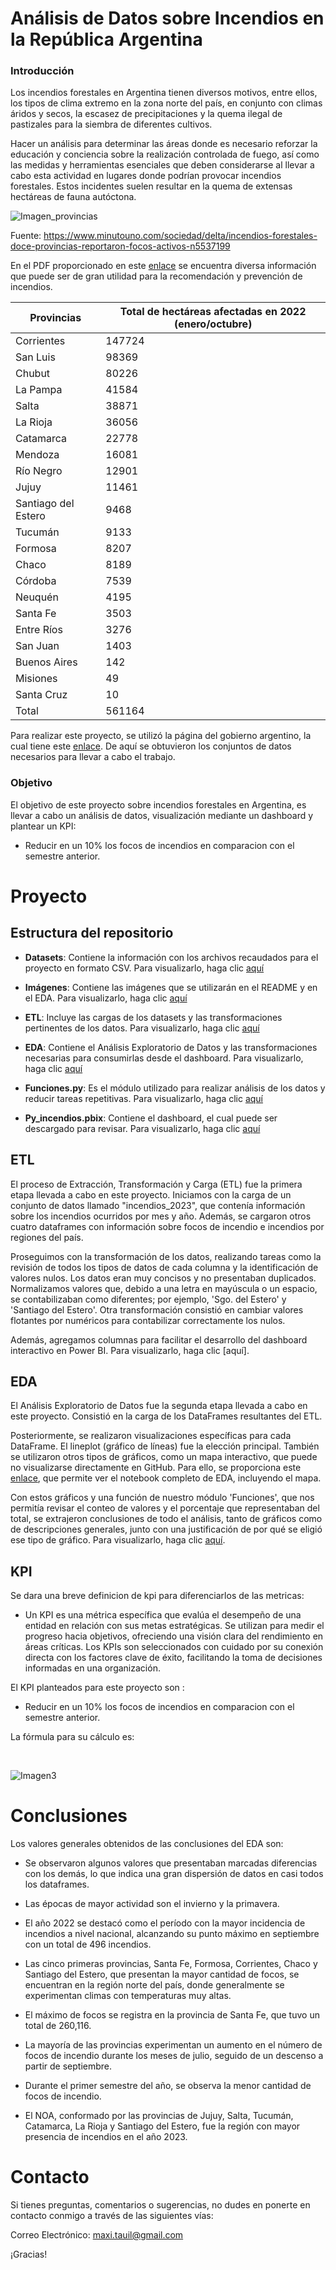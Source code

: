 # Análisis de Datos sobre Incendios en la República Argentina

### Introducción

Los incendios forestales en Argentina tienen diversos motivos, entre ellos, los tipos de clima extremo en la zona norte del país, en conjunto con climas áridos y secos, la escasez de precipitaciones y la quema ilegal de pastizales para la siembra de diferentes cultivos.

Hacer un análisis para determinar las áreas donde es necesario reforzar la educación y conciencia sobre la realización controlada de fuego, así como las medidas y herramientas esenciales que deben considerarse al llevar a cabo esta actividad en lugares donde podrían provocar incendios forestales. Estos incidentes suelen resultar en la quema de extensas hectáreas de fauna autóctona.

![Imagen_provincias](Imagenes\mapa-incendios-12-provincias.webp)

Fuente: https://www.minutouno.com/sociedad/delta/incendios-forestales-doce-provincias-reportaron-focos-activos-n5537199

En el PDF proporcionado en este [enlace](enero_2024.pdf) se encuentra diversa información que puede ser de gran utilidad para la recomendación y prevención de incendios.

| Provincias            | Total de hectáreas afectadas en 2022 (enero/octubre)  |
|-----------------------|-------------------------------------------------------|
| Corrientes            | 147724                                                |
| San Luis              | 98369                                                 |
| Chubut                | 80226                                                 |
| La Pampa              | 41584                                                 |
| Salta                 | 38871                                                 |
| La Rioja              | 36056                                                 |
| Catamarca             | 22778                                                 |
| Mendoza               | 16081                                                 |
| Río Negro             | 12901                                                 |
| Jujuy                 | 11461                                                 |
| Santiago del Estero   | 9468                                                  |
| Tucumán               | 9133                                                  |
| Formosa               | 8207                                                  |
| Chaco                 | 8189                                                  |
| Córdoba               | 7539                                                  |
| Neuquén               | 4195                                                  |
| Santa Fe              | 3503                                                  |
| Entre Ríos            | 3276                                                  |
| San Juan              | 1403                                                  |
| Buenos Aires          | 142                                                   |
| Misiones              | 49                                                    |
| Santa Cruz            | 10                                                    |
| Total                 | 561164                                                |

Para realizar este proyecto, se utilizó la página del gobierno argentino, la cual tiene este [enlace](https://datos.gob.ar/dataset/ambiente-incendios-forestales). De aquí se obtuvieron los conjuntos de datos necesarios para llevar a cabo el trabajo.

### Objetivo

El objetivo de este proyecto sobre incendios forestales en Argentina, es llevar a cabo un análisis de datos, visualización mediante un dashboard y plantear un KPI:

- Reducir en un 10% los focos de incendios en comparacion con el semestre anterior.

# Proyecto

## Estructura del repositorio

* **Datasets**: Contiene la información con los archivos recaudados para el proyecto en formato CSV. Para visualizarlo, haga clic [aquí](Datasets)

* **Imágenes**: Contiene las imágenes que se utilizarán en el README y en el EDA. Para visualizarlo, haga clic [aquí](Imagenes)

* **ETL**: Incluye las cargas de los datasets y las transformaciones pertinentes de los datos. Para visualizarlo, haga clic [aquí](ETL.ipynb)

* **EDA**: Contiene el Análisis Exploratorio de Datos y las transformaciones necesarias para consumirlas desde el dashboard. Para visualizarlo, haga clic [aquí](EDA.ipynb)

* **Funciones.py**: Es el módulo utilizado para realizar análisis de los datos y reducir tareas repetitivas. Para visualizarlo, haga clic [aquí](Herramientas.py)

* **Py_incendios.pbix**: Contiene el dashboard, el cual puede ser descargado para revisar. Para visualizarlo, haga clic [aquí]()

## ETL

El proceso de Extracción, Transformación y Carga (ETL) fue la primera etapa llevada a cabo en este proyecto. Iniciamos con la carga de un conjunto de datos llamado "incendios_2023", que contenía información sobre los incendios ocurridos por mes y año. Además, se cargaron otros cuatro dataframes con información sobre focos de incendio e incendios por regiones del país.

Proseguimos con la transformación de los datos, realizando tareas como la revisión de todos los tipos de datos de cada columna y la identificación de valores nulos. Los datos eran muy concisos y no presentaban duplicados. Normalizamos valores que, debido a una letra en mayúscula o un espacio, se contabilizaban como diferentes; por ejemplo, 'Sgo. del Estero' y 'Santiago del Estero'. Otra transformación consistió en cambiar valores flotantes por numéricos para contabilizar correctamente los nulos.

Además, agregamos columnas para facilitar el desarrollo del dashboard interactivo en Power BI. Para visualizarlo, haga clic [aquí].

## EDA

El Análisis Exploratorio de Datos fue la segunda etapa llevada a cabo en este proyecto. Consistió en la carga de los DataFrames resultantes del ETL.

Posteriormente, se realizaron visualizaciones específicas para cada DataFrame. El lineplot (gráfico de líneas) fue la elección principal. También se utilizaron otros tipos de gráficos, como un mapa interactivo, que puede no visualizarse directamente en GitHub. Para ello, se proporciona este [enlace](https://nbviewer.org/github/MaximilianoTauil/Incendios/blob/main/EDA.ipynb), que permite ver el notebook completo de EDA, incluyendo el mapa.

Con estos gráficos y una función de nuestro módulo 'Funciones', que nos permitía revisar el conteo de valores y el porcentaje que representaban del total, se extrajeron conclusiones de todo el análisis, tanto de gráficos como de descripciones generales, junto con una justificación de por qué se eligió ese tipo de gráfico. Para visualizarlo, haga clic [aquí](EDA.ipynb).

## KPI

Se dara una breve definicion de kpi para diferenciarlos de las metricas:

 * Un KPI es una métrica específica que evalúa el desempeño de una entidad en relación con sus metas estratégicas. Se utilizan para medir el progreso hacia objetivos, ofreciendo una visión clara del rendimiento en áreas críticas. Los KPIs son seleccionados con cuidado por su conexión directa con los factores clave de éxito, facilitando la toma de decisiones informadas en una organización.

El KPI planteados para este proyecto son : 

* Reducir en un 10% los focos de incendios en comparacion con el semestre anterior.

La fórmula para su cálculo es: 

<br>

![Imagen3]()


# Conclusiones

Los valores generales obtenidos de las conclusiones del EDA son: 

- Se observaron algunos valores que presentaban marcadas diferencias con los demás, lo que indica una gran dispersión de datos en casi todos los dataframes.

- Las épocas de mayor actividad son el invierno y la primavera.

- El año 2022 se destacó como el período con la mayor incidencia de incendios a nivel nacional, alcanzando su punto máximo en septiembre con un total de 496 incendios.

- Las cinco primeras provincias, Santa Fe, Formosa, Corrientes, Chaco y Santiago del Estero, que presentan la mayor cantidad de focos, se encuentran en la región norte del país, donde generalmente se experimentan climas con temperaturas muy altas.

- El máximo de focos se registra en la provincia de Santa Fe, que tuvo un total de 260,116.

- La mayoría de las provincias experimentan un aumento en el número de focos de incendio durante los meses de julio, seguido de un descenso a partir de septiembre.

- Durante el primer semestre del año, se observa la menor cantidad de focos de incendio.

- El NOA, conformado por las provincias de Jujuy, Salta, Tucumán, Catamarca, La Rioja y Santiago del Estero, fue la región con mayor presencia de incendios en el año 2023.

# Contacto

Si tienes preguntas, comentarios o sugerencias, no dudes en ponerte en contacto conmigo a través de las siguientes vías:

Correo Electrónico: maxi.tauil@gmail.com

¡Gracias!